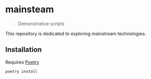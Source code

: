 # mainsteam
> Demonstrative scripts

This repository is dedicated to exploring mainstream technologies.

## Installation
Requires [Poetry](https://github.com/python-poetry/poetry)

```poetry install```

